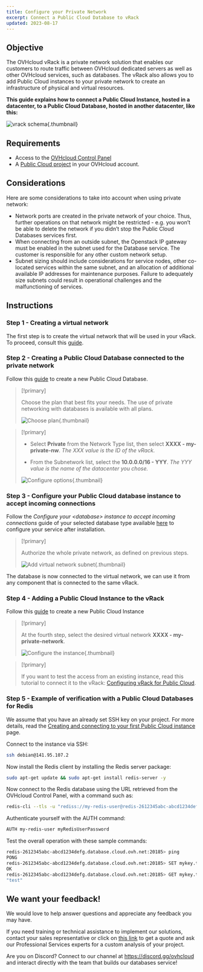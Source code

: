 ```yaml
---
title: Configure your Private Network
excerpt: Connect a Public Cloud Database to vRack
updated: 2023-08-17
---
```


## Objective

The OVHcloud vRack is a private network solution that enables our customers to route traffic between OVHcloud dedicated servers as well as other OVHcloud services, such as databases. The vRack also allows you to add Public Cloud instances to your private network to create an infrastructure of physical and virtual resources.

**This guide explains how to connect a Public Cloud Instance, hosted in a datacenter, to a Public Cloud Database, hosted in another datacenter, like this:**

![vrack schema](images/redis_tuto_02_vrack-20220829155628651.png){.thumbnail}

## Requirements

- Access to the [OVHcloud Control Panel](https://www.ovh.com/auth/?action=gotomanager&from=https://www.ovh.pl/&ovhSubsidiary=pl)
- A [Public Cloud project](https://www.ovhcloud.com/pl/public-cloud/) in your OVHcloud account.

## Considerations
Here are some considerations to take into account when using private network:

- Network ports are created in the private network of your choice. Thus, further operations on that network might be restricted - e.g. you won’t be able to delete the network if you didn’t stop the Public Cloud Databases services first.
- When connecting from an outside subnet, the Openstack IP gateway must be enabled in the subnet used for the Database service. The customer is responsible for any other custom network setup.
- Subnet sizing should include considerations for service nodes, other co-located services within the same subnet, and an allocation of additional available IP addresses for maintenance purposes. Failure to adequately size subnets could result in operational challenges and the malfunctioning of services.

## Instructions

### Step 1 - Creating a virtual network

The first step is to create the virtual network that will be used in your vRack. To proceed, consult this [guide](/pages/public_cloud/public_cloud_network_services/getting-started-07-creating-vrack).

### Step 2 - Creating a Public Cloud Database connected to the private network

Follow this [guide](/pages/public_cloud/public_cloud_databases/databases_01_order_control_panel) to create a new Public Cloud Database.

> [!primary]
>
> Choose the plan that best fits your needs. The use of private networking with databases is available with all plans.
>
> ![Choose plan](images/databases_01_order_control_panel-2022072719143198.png){.thumbnail}
>

> [!primary]
>
> - Select **Private** from the Network Type list, then select **XXXX - my-private-nw**.
> *The XXX value is the ID of the vRack.*
>
> - From the Subnetwork list, select the **10.0.0.0/16 - YYY**.
> *The YYY value is the name of the datacenter you chose.*
>
> ![Configure options](images/redis_08_vrack_12.png){.thumbnail}
>

### Step 3 - Configure your Public Cloud database instance to accept incoming connections

Follow the *Configure your \<database> instance to accept incoming connections* guide of your selected database type available [here](/products/public-cloud-databases) to configure your service after installation.

> [!primary]
>
> Authorize the whole private network, as defined on previous steps.
>
>![Add virtual network subnet](images/redis_08_vrack_19.png){.thumbnail}
>

The database is now connected to the virtual network, we can use it from any component that is connected to the same vRack.

### Step 4 - Adding a Public Cloud Instance to the vRack

Follow this [guide](/pages/public_cloud/compute/public-cloud-first-steps) to create a new Public Cloud Instance

> [!primary]
>
> At the fourth step, select the desired virtual network **XXXX - my-private-network**.
>
> ![Configure the instance](images/redis_08_vrack_24.png){.thumbnail}
>

> [!primary]
>
>If you want to test the access from an existing instance, read this tutorial to connect it to the vRack: [Configuring vRack for Public Cloud](/pages/public_cloud/public_cloud_network_services/getting-started-07-creating-vrack#in-case-of-an-existing-instance).
>

### Step 5 - Example of verification with a Public Cloud Databases for Redis

We assume that you have an already set SSH key on your project. For more details, read the [Creating and connecting to your first Public Cloud instance](/pages/public_cloud/compute/public-cloud-first-steps) page.

Connect to the instance via SSH:

```bash
ssh debian@141.95.107.2
```

Now install the Redis client by installing the Redis server package:

```bash
sudo apt-get update && sudo apt-get install redis-server -y
```

Now connect to the Redis database using the URL retrieved from the OVHcloud Control Panel, with a command such as:

```bash
redis-cli --tls -u "rediss://my-redis-user@redis-2612345abc-abcd1234defg.database.cloud.ovh.net:20185"
```

Authenticate yourself with the AUTH command:

```bash
AUTH my-redis-user myRedisUserPassword
```

Test the overall operation with these sample commands:

```bash
redis-2612345abc-abcd1234defg.database.cloud.ovh.net:20185> ping
PONG
redis-2612345abc-abcd1234defg.database.cloud.ovh.net:20185> SET mykey.test test
OK
redis-2612345abc-abcd1234defg.database.cloud.ovh.net:20185> GET mykey.test
"test"
```

## We want your feedback!

We would love to help answer questions and appreciate any feedback you may have.

If you need training or technical assistance to implement our solutions, contact your sales representative or click on [this link](https://www.ovhcloud.com/pl/professional-services/) to get a quote and ask our Professional Services experts for a custom analysis of your project.

Are you on Discord? Connect to our channel at <https://discord.gg/ovhcloud> and interact directly with the team that builds our databases service!

